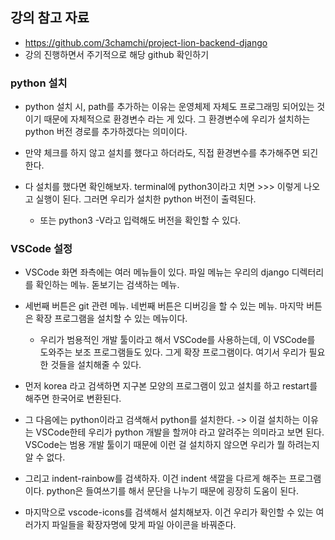 ## 강의 참고 자료 
- https://github.com/3chamchi/project-lion-backend-django
- 강의 진행하면서 주기적으로 해당 github 확인하기


### python 설치
- python 설치 시, path를 추가하는 이유는 운영체제 자체도 프로그래밍 되어있는 것이기 때문에 자체적으로 환경변수 라는 게 있다. 그 환경변수에 우리가 설치하는 python 버전 경로를 추가하겠다는 의미이다.
- 만약 체크를 하지 않고 설치를 했다고 하더라도, 직접 환경변수를 추가해주면 되긴한다.

- 다 설치를 했다면 확인해보자. terminal에 python3이라고 치면 >>> 이렇게 나오고 실행이 된다. 그러면 우리가 설치한 python 버전이 출력된다. 
  - 또는 python3 -V라고 입력해도 버전을 확인할 수 있다.


### VSCode 설정
- VSCode 화면 좌측에는 여러 메뉴들이 있다. 파일 메뉴는 우리의 django 디렉터리를 확인하는 메뉴. 돋보기는 검색하는 메뉴.
- 세번째 버튼은 git 관련 메뉴. 네번째 버튼은 디버깅을 할 수 있는 메뉴. 마지막 버튼은 확장 프로그램을 설치할 수 있는 메뉴이다.
  - 우리가 범용적인 개발 툴이라고 해서 VSCode를 사용하는데, 이 VSCode를 도와주는 보조 프로그램들도 있다. 그게 확장 프로그램이다. 여기서 우리가 필요한 것들을 설치해줄 수 있다.

- 먼저 korea 라고 검색하면 지구본 모양의 프로그램이 있고 설치를 하고 restart를 해주면 한국어로 변환된다.
- 그 다음에는 python이라고 검색해서 python를 설치한다. -> 이걸 설치하는 이유는 VSCode한테 우리가 python 개발을 할꺼야 라고 알려주는 의미라고 보면 된다. VSCode는 범용 개발 툴이기 때문에 
  이런 걸 설치하지 않으면 우리가 뭘 하려는지 알 수 없다.
- 그리고 indent-rainbow를 검색하자. 이건 indent 색깔을 다르게 해주는 프로그램이다. python은 들여쓰기를 해서 문단을 나누기 때문에 굉장히 도움이 된다. 
- 마지막으로 vscode-icons를 검색해서 설치해보자. 이건 우리가 확인할 수 있는 여러가지 파일들을 확장자명에 맞게 파일 아이콘을 바꿔준다.
